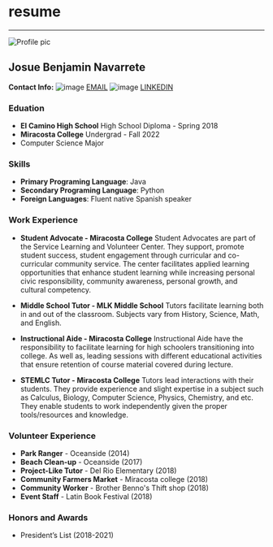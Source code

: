# resume

__________________________________________________________________________________________
![Profile pic](https://user-images.githubusercontent.com/90738503/133369273-a60040e2-c021-48b4-ae95-17f5ad766714.jpg)




## Josue Benjamin Navarrete

**Contact Info:**
![image](https://user-images.githubusercontent.com/90738503/133368647-f1e9378a-03a3-45d1-b711-77e6ee6cf274.png) [EMAIL](jOSUEDREW88@GMAIL.COM) ![image](https://user-images.githubusercontent.com/90738503/133368777-96f18cdc-c70e-4fc8-926b-b73f11ed2b63.png) [LINKEDIN](https://www.linkedin.com/in/josue-navarrete-36a6321b4?lipi=urn%3Ali%3Apage%3Ad_flagship3_profile_view_base_contact_details%3BbDbh%2BuTeTeOi3q0AtbYX6w%3D%3D)


### Eduation

* **El Camino High School**   High School Diploma - Spring 2018
* **Miracosta College**       Undergrad - Fall 2022
* Computer Science Major

### Skills

* **Primary Programing Language**: Java
* **Secondary Programing Language**: Python
* **Foreign Languages**: Fluent native Spanish speaker

### Work Experience
* **Student Advocate - Miracosta College**
Student Advocates are part of the Service Learning and Volunteer Center. They support, promote student success, student engagement through curricular and co-curricular community service. The center facilitates applied learning opportunities that enhance student learning while increasing personal civic responsibility, community awareness, personal growth, and cultural competency.

* **Middle School Tutor - MLK Middle School**
Tutors facilitate learning both in and out of the classroom. Subjects vary from History, Science, Math, and English.

* **Instructional Aide - Miracosta College**
Instructional Aide have the responsibility to facilitate learning for high schoolers transitioning into college. As well as, leading sessions with different educational activities that ensure retention of course material covered during lecture.

* **STEMLC Tutor - Miracosta College**
Tutors lead interactions with their students. They provide experience and slight expertise in a subject such as Calculus, Biology, Computer Science, Physics, Chemistry, and etc. They enable students to work independently given the proper tools/resources and knowledge.

### Volunteer Experience
* **Park Ranger** - Oceanside (2014) 
* **Beach Clean-up** - Oceanside (2017)
* **Project-Like Tutor** - Del Rio Elementary (2018)
* **Community Farmers Market** - Miracosta college (2018)
* **Community Worker** - Brother Benno's Thift shop (2018)
* **Event Staff** - Latin Book Festival (2018)

### Honors and Awards
* President’s List (2018-2021)

